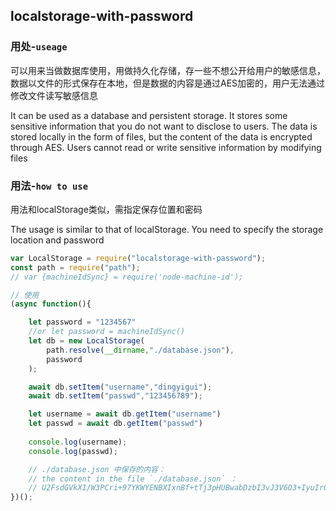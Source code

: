 ## localstorage-with-password 

### 用处-`useage`

可以用来当做数据库使用，用做持久化存储，存一些不想公开给用户的敏感信息，数据以文件的形式保存在本地，但是数据的内容是通过AES加密的，用户无法通过修改文件读写敏感信息

It can be used as a database and persistent storage. It stores some sensitive information that you do not want to disclose to users. The data is stored locally in the form of files, but the content of the data is encrypted through AES. Users cannot read or write sensitive information by modifying files

### 用法-`how to use`

用法和localStorage类似，需指定保存位置和密码

The usage is similar to that of localStorage. You need to specify the storage location and password

```js
var LocalStorage = require("localstorage-with-password");
const path = require("path");
// var {machineIdSync} = require('node-machine-id');

// 使用
(async function(){

    let password = "1234567"
    //or let password = machineIdSync()
    let db = new LocalStorage(
        path.resolve(__dirname,"./database.json"),
        password
    );

    await db.setItem("username","dingyigui");
    await db.setItem("passwd","123456789");

    let username = await db.getItem("username")
    let passwd = await db.getItem("passwd")
    
    console.log(username);
    console.log(passwd);

    // ./database.json 中保存的内容：
    // the content in the file `./database.json` ：
    // U2FsdGVkX1/W3PCri+97YKWYENBXIxnBf+tTj3pHUBwabDzbI3vJ3V6O3+IyuIrG6t1VbxKpbQ1tP5E3QIMKoQ==
})();
```